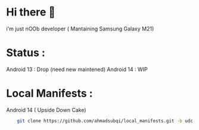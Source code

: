 Hi there 👋
===========
i'm just nOOb developer ( Mantaining Samsung Galaxy M21)

Status :
===========
Android 13 : Drop (need new maintened)
Android 14 : WIP

Local Manifests :
===========
Android 14 ( Upside Down Cake)
```bash
    git clone https://github.com/ahmadsubqi/local_manifests.git -b udc .repo/local_manifests
  
